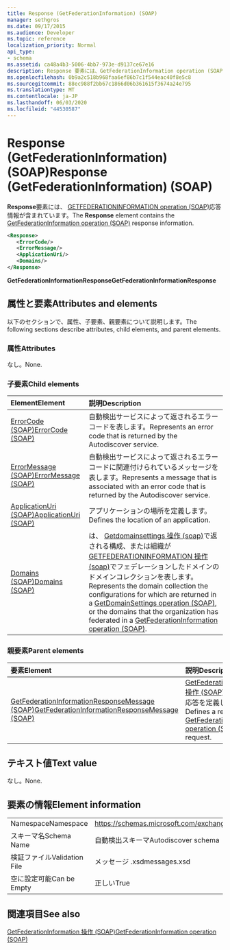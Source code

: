 ```yaml
---
title: Response (GetFederationInformation) (SOAP)
manager: sethgros
ms.date: 09/17/2015
ms.audience: Developer
ms.topic: reference
localization_priority: Normal
api_type:
- schema
ms.assetid: ca48a4b3-5006-4bb7-973e-d9137ce67e16
description: Response 要素には、GetFederationInformation operation (SOAP) 応答情報が含まれています。
ms.openlocfilehash: 0b9a2c518b968faa6ef86b7c1f544eac40f8e5c8
ms.sourcegitcommit: 88ec988f2bb67c1866d06b361615f3674a24e795
ms.translationtype: MT
ms.contentlocale: ja-JP
ms.lasthandoff: 06/03/2020
ms.locfileid: "44530587"
---
```

# <a name="response-getfederationinformation-soap"></a><span data-ttu-id="3baed-103">Response (GetFederationInformation) (SOAP)</span><span class="sxs-lookup"><span data-stu-id="3baed-103">Response (GetFederationInformation) (SOAP)</span></span>

<span data-ttu-id="3baed-104">**Response**要素には、 [GETFEDERATIONINFORMATION operation (SOAP)](getfederationinformation-operation-soap.md)応答情報が含まれています。</span><span class="sxs-lookup"><span data-stu-id="3baed-104">The **Response** element contains the [GetFederationInformation operation (SOAP)](getfederationinformation-operation-soap.md) response information.</span></span> 
  
```XML
<Response>
   <ErrorCode/>
   <ErrorMessage/>
   <ApplicationUri/>
   <Domains/>
</Response>
```

 <span data-ttu-id="3baed-105">**GetFederationInformationResponse**</span><span class="sxs-lookup"><span data-stu-id="3baed-105">**GetFederationInformationResponse**</span></span>
## <a name="attributes-and-elements"></a><span data-ttu-id="3baed-106">属性と要素</span><span class="sxs-lookup"><span data-stu-id="3baed-106">Attributes and elements</span></span>

<span data-ttu-id="3baed-107">以下のセクションで、属性、子要素、親要素について説明します。</span><span class="sxs-lookup"><span data-stu-id="3baed-107">The following sections describe attributes, child elements, and parent elements.</span></span>
  
### <a name="attributes"></a><span data-ttu-id="3baed-108">属性</span><span class="sxs-lookup"><span data-stu-id="3baed-108">Attributes</span></span>

<span data-ttu-id="3baed-109">なし。</span><span class="sxs-lookup"><span data-stu-id="3baed-109">None.</span></span>
  
### <a name="child-elements"></a><span data-ttu-id="3baed-110">子要素</span><span class="sxs-lookup"><span data-stu-id="3baed-110">Child elements</span></span>

|<span data-ttu-id="3baed-111">**Element**</span><span class="sxs-lookup"><span data-stu-id="3baed-111">**Element**</span></span>|<span data-ttu-id="3baed-112">**説明**</span><span class="sxs-lookup"><span data-stu-id="3baed-112">**Description**</span></span>|
|:-----|:-----|
|[<span data-ttu-id="3baed-113">ErrorCode (SOAP)</span><span class="sxs-lookup"><span data-stu-id="3baed-113">ErrorCode (SOAP)</span></span>](errorcode-soap.md) <br/> |<span data-ttu-id="3baed-114">自動検出サービスによって返されるエラーコードを表します。</span><span class="sxs-lookup"><span data-stu-id="3baed-114">Represents an error code that is returned by the Autodiscover service.</span></span>  <br/> |
|[<span data-ttu-id="3baed-115">ErrorMessage (SOAP)</span><span class="sxs-lookup"><span data-stu-id="3baed-115">ErrorMessage (SOAP)</span></span>](errormessage-soap.md) <br/> |<span data-ttu-id="3baed-116">自動検出サービスによって返されるエラーコードに関連付けられているメッセージを表します。</span><span class="sxs-lookup"><span data-stu-id="3baed-116">Represents a message that is associated with an error code that is returned by the Autodiscover service.</span></span>  <br/> |
|[<span data-ttu-id="3baed-117">ApplicationUri (SOAP)</span><span class="sxs-lookup"><span data-stu-id="3baed-117">ApplicationUri (SOAP)</span></span>](applicationuri-soap.md) <br/> |<span data-ttu-id="3baed-118">アプリケーションの場所を定義します。</span><span class="sxs-lookup"><span data-stu-id="3baed-118">Defines the location of an application.</span></span>  <br/> |
|[<span data-ttu-id="3baed-119">Domains (SOAP)</span><span class="sxs-lookup"><span data-stu-id="3baed-119">Domains (SOAP)</span></span>](domains-soap.md) <br/> |<span data-ttu-id="3baed-120">は、 [Getdomainsettings 操作 (soap)](getdomainsettings-operation-soap.md)で返される構成、または組織が[GETFEDERATIONINFORMATION 操作 (soap)](getfederationinformation-operation-soap.md)でフェデレーションしたドメインのドメインコレクションを表します。</span><span class="sxs-lookup"><span data-stu-id="3baed-120">Represents the domain collection the configurations for which are returned in a [GetDomainSettings operation (SOAP)](getdomainsettings-operation-soap.md), or the domains that the organization has federated in a [GetFederationInformation operation (SOAP)](getfederationinformation-operation-soap.md).</span></span>  <br/> |
   
### <a name="parent-elements"></a><span data-ttu-id="3baed-121">親要素</span><span class="sxs-lookup"><span data-stu-id="3baed-121">Parent elements</span></span>

|<span data-ttu-id="3baed-122">**要素**</span><span class="sxs-lookup"><span data-stu-id="3baed-122">**Element**</span></span>|<span data-ttu-id="3baed-123">**説明**</span><span class="sxs-lookup"><span data-stu-id="3baed-123">**Description**</span></span>|
|:-----|:-----|
|[<span data-ttu-id="3baed-124">GetFederationInformationResponseMessage (SOAP)</span><span class="sxs-lookup"><span data-stu-id="3baed-124">GetFederationInformationResponseMessage (SOAP)</span></span>](getfederationinformationresponsemessage-soap.md) <br/> |<span data-ttu-id="3baed-125">[GetFederationInformation 操作 (SOAP)](getfederationinformation-operation-soap.md)要求に対する応答を定義します。</span><span class="sxs-lookup"><span data-stu-id="3baed-125">Defines a response to a [GetFederationInformation operation (SOAP)](getfederationinformation-operation-soap.md) request.</span></span>  <br/> |
   
## <a name="text-value"></a><span data-ttu-id="3baed-126">テキスト値</span><span class="sxs-lookup"><span data-stu-id="3baed-126">Text value</span></span>

<span data-ttu-id="3baed-127">なし。</span><span class="sxs-lookup"><span data-stu-id="3baed-127">None.</span></span>
  
## <a name="element-information"></a><span data-ttu-id="3baed-128">要素の情報</span><span class="sxs-lookup"><span data-stu-id="3baed-128">Element information</span></span>

|||
|:-----|:-----|
|<span data-ttu-id="3baed-129">Namespace</span><span class="sxs-lookup"><span data-stu-id="3baed-129">Namespace</span></span>  <br/> |https://schemas.microsoft.com/exchange/2010/Autodiscover  <br/> |
|<span data-ttu-id="3baed-130">スキーマ名</span><span class="sxs-lookup"><span data-stu-id="3baed-130">Schema Name</span></span>  <br/> |<span data-ttu-id="3baed-131">自動検出スキーマ</span><span class="sxs-lookup"><span data-stu-id="3baed-131">Autodiscover schema</span></span>  <br/> |
|<span data-ttu-id="3baed-132">検証ファイル</span><span class="sxs-lookup"><span data-stu-id="3baed-132">Validation File</span></span>  <br/> |<span data-ttu-id="3baed-133">メッセージ .xsd</span><span class="sxs-lookup"><span data-stu-id="3baed-133">messages.xsd</span></span>  <br/> |
|<span data-ttu-id="3baed-134">空に設定可能</span><span class="sxs-lookup"><span data-stu-id="3baed-134">Can be Empty</span></span>  <br/> |<span data-ttu-id="3baed-135">正しい</span><span class="sxs-lookup"><span data-stu-id="3baed-135">True</span></span>  <br/> |
   
## <a name="see-also"></a><span data-ttu-id="3baed-136">関連項目</span><span class="sxs-lookup"><span data-stu-id="3baed-136">See also</span></span>



[<span data-ttu-id="3baed-137">GetFederationInformation 操作 (SOAP)</span><span class="sxs-lookup"><span data-stu-id="3baed-137">GetFederationInformation operation (SOAP)</span></span>](getfederationinformation-operation-soap.md)


